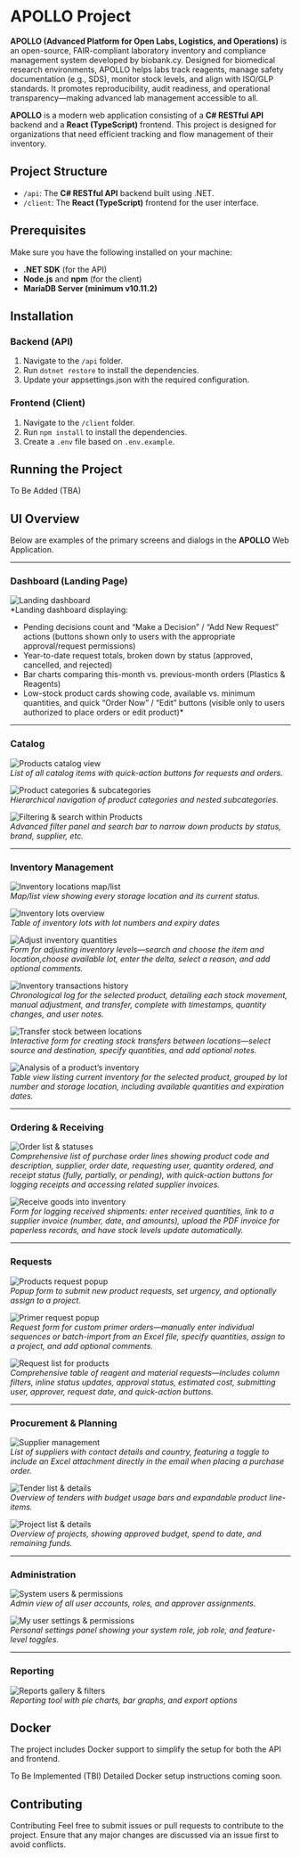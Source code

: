 # APOLLO Project

**APOLLO (Advanced Platform for Open Labs, Logistics, and Operations)** is an open-source, FAIR-compliant laboratory inventory and compliance management system developed by biobank.cy. Designed for biomedical research environments, APOLLO helps labs track reagents, manage safety documentation (e.g., SDS), monitor stock levels, and align with ISO/GLP standards. It promotes reproducibility, audit readiness, and operational transparency—making advanced lab management accessible to all.

**APOLLO** is a modern web application consisting of a **C# RESTful API** backend and a **React (TypeScript)** frontend. This project is designed for organizations that need efficient tracking and flow management of their inventory.

## Project Structure

- `/api`: The **C# RESTful API** backend built using .NET.
- `/client`: The **React (TypeScript)** frontend for the user interface.

## Prerequisites

Make sure you have the following installed on your machine:

- **.NET SDK** (for the API)
- **Node.js** and **npm** (for the client)
- **MariaDB Server (minimum v10.11.2)**

## Installation

### Backend (API)
1. Navigate to the `/api` folder.
2. Run `dotnet restore` to install the dependencies.
3. Update your appsettings.json with the required configuration.

### Frontend (Client)
1. Navigate to the `/client` folder.
2. Run `npm install` to install the dependencies.
3. Create a `.env` file based on `.env.example`.

## Running the Project
To Be Added (TBA)

## UI Overview
Below are examples of the primary screens and dialogs in the **APOLLO** Web Application.

---

### Dashboard (Landing Page)

![Landing dashboard](demo/screenshots/landing-dashboard.png)  
*Landing dashboard displaying:  
- Pending decisions count and “Make a Decision” / “Add New Request” actions (buttons shown only to users with the appropriate approval/request permissions)  
- Year-to-date request totals, broken down by status (approved, cancelled, and rejected) 
- Bar charts comparing this-month vs. previous-month orders (Plastics & Reagents)  
- Low-stock product cards showing code, available vs. minimum quantities, and quick “Order Now” / “Edit” buttons (visible only to users authorized to place orders or edit product)*
---

### Catalog

![Products catalog view](demo/screenshots/products.png)  
*List of all catalog items with quick-action buttons for requests and orders.*

![Product categories & subcategories](demo/screenshots/product-categories-subcategories.png)  
*Hierarchical navigation of product categories and nested subcategories.*

![Filtering & search within Products](demo/screenshots/products-filtering-requests-order.png)  
*Advanced filter panel and search bar to narrow down products by status, brand, supplier, etc.*

---

### Inventory Management

![Inventory locations map/list](demo/screenshots/inventory-locations.png)  
*Map/list view showing every storage location and its current status.*

![Inventory lots overview](demo/screenshots/inventory-lots.png)  
*Table of inventory lots with lot numbers and expiry dates*

![Adjust inventory quantities](demo/screenshots/inventory-adjustment.png)  
*Form for adjusting inventory levels—search and choose the item and location,choose available lot, enter the delta, select a reason, and add optional comments.*

![Inventory transactions history](demo/screenshots/inventory-transactions.png)  
*Chronological log for the selected product, detailing each stock movement, manual adjustment, and transfer, complete with timestamps, quantity changes, and user notes.*

![Transfer stock between locations](demo/screenshots/inventory-transfer.png)  
*Interactive form for creating stock transfers between locations—select source and destination, specify quantities, and add optional notes.*

![Analysis of a product’s inventory](demo/screenshots/inventory-analysis-of-product.png)  
*Table view listing current inventory for the selected product, grouped by lot number and storage location, including available quantities and expiration dates.*

---

### Ordering & Receiving

![Order list & statuses](demo/screenshots/orders.png)  
*Comprehensive list of purchase order lines showing product code and description, supplier, order date, requesting user, quantity ordered, and receipt status (fully, partially, or pending), with quick-action buttons for logging receipts and accessing related supplier invoices.*

![Receive goods into inventory](demo/screenshots/order-receiving.png)  
*Form for logging received shipments: enter received quantities, link to a supplier invoice (number, date, and amounts), upload the PDF invoice for paperless records, and have stock levels update automatically.*

---

### Requests

![Products request popup](demo/screenshots/products-request-popup.png)  
*Popup form to submit new product requests, set urgency, and optionally assign to a project.*

![Primer request popup](demo/screenshots/primer-request.png)  
*Request form for custom primer orders—manually enter individual sequences or batch-import from an Excel file, specify quantities, assign to a project, and add optional comments.*

![Request list for products](demo/screenshots/request-list.png)  
*Comprehensive table of reagent and material requests—includes column filters, inline status updates, approval status, estimated cost, submitting user, approver, request date, and quick-action buttons.*

---

### Procurement & Planning

![Supplier management](demo/screenshots/suppliers.png)  
*List of suppliers with contact details and country, featuring a toggle to include an Excel attachment directly in the email when placing a purchase order.*

![Tender list & details](demo/screenshots/tenders.png)  
*Overview of tenders with budget usage bars and expandable product line-items.*

![Project list & details](demo/screenshots/projects.png)  
*Overview of projects, showing approved budget, spend to date, and remaining funds.*

---

### Administration

![System users & permissions](demo/screenshots/system-users.png)  
*Admin view of all user accounts, roles, and approver assignments.*

![My user settings & permissions](demo/screenshots/user-permissions.png)  
*Personal settings panel showing your system role, job role, and feature-level toggles.*

---

### Reporting

![Reports gallery & filters](demo/screenshots/reports.png)  
*Reporting tool with pie charts, bar graphs, and export options*



## Docker
The project includes Docker support to simplify the setup for both the API and frontend.

To Be Implemented (TBI)
Detailed Docker setup instructions coming soon.

## Contributing
Contributing
Feel free to submit issues or pull requests to contribute to the project. Ensure that any major changes are discussed via an issue first to avoid conflicts.
